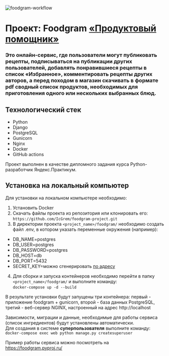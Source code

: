 ![foodgram-workflow](https://github.com/IcGrem/foodgram-project/workflows/foodgram-workflow/badge.svg)


# Проект: Foodgram [«Продуктовый помощник»](https://food-gram.ga/)  
### Это онлайн-сервис, где пользователи могут публиковать рецепты, подписываться на публикации других пользователей, добавлять понравившиеся рецепты в список «Избранное», комментировать рецепты других авторов, а перед походом в магазин скачивать в формате pdf сводный список продуктов, необходимых для приготовления одного или нескольких выбранных блюд.  

## Технологический стек
- Python
- Django
- PostgreSQL
- Gunicorn
- Nginx
- Docker
- GitHub actions  

Проект выполнен в качестве дипломного задания курса Python-разработчик Яндекс.Практикум.  

## Установка на локальный компьютер
Для установки на локальном компьютере необходимо:
1. Установить Docker
2. Скачать файлы проекта из репозитория или клонировать его:
```https://github.com/IcGrem/foodgram-project.git```
3. В директории проекта `<project_name>/foodgram/` необходимо создать файл .env, в котором указать переменные окружения (например):
- DB_NAME=postgres
- DB_USER=postgres
- DB_PASSWORD=postgres
- DB_HOST=db
- DB_PORT=5432
- SECRET_KEY=можно сгенерировать [по адресу](https://djecrety.ir)

4. Для сборки и запуска контейнеров необходимо перейти в папку `<project_name>/foodgram/` и выполните команду:  
    ```docker-compose up -d --build```

В результате установки будут запущены три контейнера: первый - приложение foodgram + gunicorn, второй - база данных PostgreSQL, третий - веб-сервер NGINX, настроенный на адрес http://localhost  

Зависимости, миграции и данные, необходимые для работы сервиса (список ингредиентов) будут установлены автоматически.  
Для создания в системе __суперпользователя__ выполните команду:  
    ```docker-compose exec web python manage.py createsuperuser```

Пример работы сервиса можно посмотреть на https://foodgram.pyproj.ru/

